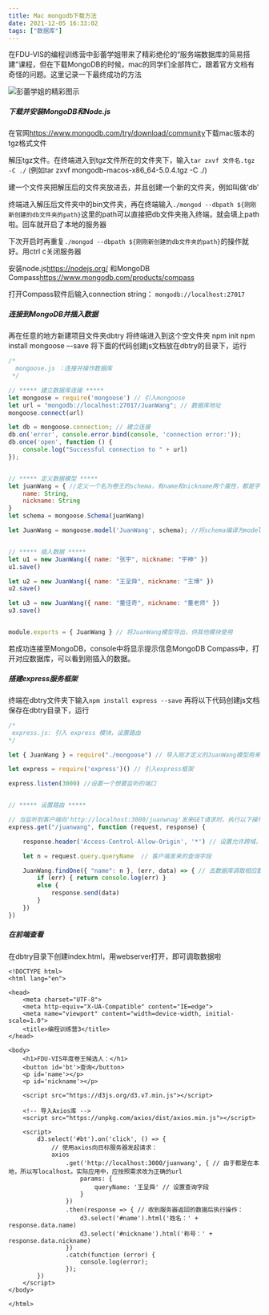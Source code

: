 ```yaml
---
title: Mac mongodb下载方法
date: 2021-12-05 16:33:02
tags: ["数据库"]
---
```


在FDU-VIS的编程训练营中彭蕾学姐带来了精彩绝伦的“服务端数据库的简易搭建”课程，但在下载MongoDB的时候，mac的同学们全部阵亡，跟着官方文档有奇怪的问题。这里记录一下最终成功的方法

![彭蕾学姐的精彩图示](2.png)

##### 下载并安装MongoDB和Node.js

在官网<https://www.mongodb.com/try/download/community>下载mac版本的tgz格式文件

解压tgz文件。在终端进入到tgz文件所在的文件夹下，输入```tar zxvf 文件名.tgz -C ./``` (例如tar zxvf mongodb-macos-x86_64-5.0.4.tgz -C ./)

建一个文件夹把解压后的文件夹放进去，并且创建一个新的文件夹，例如叫做‘db’

终端进入解压后文件夹中的bin文件夹，再在终端输入```./mongod --dbpath ${刚刚新创建的db文件夹的path}```这里的path可以直接把db文件夹拖入终端，就会填上path啦。回车就开启了本地的服务器

下次开启时再重复```./mongod --dbpath ${刚刚新创建的db文件夹的path}```的操作就好。用ctrl c关闭服务器

安装node.js<https://nodejs.org/>
和MongoDB Compass<https://www.mongodb.com/products/compass>

打开Compass软件后输入connection string：
```mongodb://localhost:27017```

##### 连接到MongoDB并插入数据

再在任意的地方新建项目文件夹dbtry
将终端进入到这个空文件夹
npm init
npm install mongoose –-save
将下面的代码创建js文档放在dbtry的目录下，运行

```javascript
/*
  mongoose.js ：连接并操作数据库
 */

// ***** 建立数据库连接 ***** 
let mongoose = require('mongoose') // 引入mongoose
let url = "mongodb://localhost:27017/JuanWang"; // 数据库地址
mongoose.connect(url)

let db = mongoose.connection; // 建立连接
db.on('error', console.error.bind(console, 'connection error:'));
db.once('open', function () {
    console.log("Successful connection to " + url)
});


// ***** 定义数据模型 ***** 
let juanWang = { //定义一个名为卷王的schema，有name和nickname两个属性，都是字符串
    name: String,
    nickname: String
}
let schema = mongoose.Schema(juanWang)

let JuanWang = mongoose.model('JuanWang', schema); //将schema编译为model构造函数


// ***** 插入数据 ***** 
let u1 = new JuanWang({ name: "张宇", nickname: "宇神" })
u1.save()

let u2 = new JuanWang({ name: "王呈舜", nickname: "王博" })
u2.save()

let u3 = new JuanWang({ name: "董佳奇", nickname: "董老师" })
u3.save()


module.exports = { JuanWang } // 将JuanWang模型导出，供其他模块使用
```

若成功连接至MongoDB，console中将显示提示信息MongoDB Compass中，打开对应数据库，可以看到刚插入的数据。

##### 搭建express服务框架
终端在dbtry文件夹下输入```npm install express --save```
再将以下代码创建js文档保存在dbtry目录下，运行
```javascript
/*
 express.js: 引入 express 模块，设置路由
*/

let { JuanWang } = require("./mongoose") // 导入刚才定义的JuanWang模型用来查询数据

let express = require('express')() // 引入express框架

express.listen(3000) //设置一个想要监听的端口


// ***** 设置路由 ***** 

// 当监听到客户端向'http://localhost:3000/juanwnag'发来GET请求时，执行以下操作:
express.get("/juanwang", function (request, response) {

    response.header('Access-Control-Allow-Origin', '*') // 设置允许跨域，重要！

    let n = request.query.queryName  // 客户端发来的查询字段

    JuanWang.findOne({ "name": n }, (err, data) => { // 去数据库调取相应数据并传回
        if (err) { return console.log(err) }
        else {
            response.send(data)
        }
    })
})
```

##### 在前端查看
在dbtry目录下创建index.html，用webserver打开，即可调取数据啦
```
<!DOCTYPE html>
<html lang="en">

<head>
    <meta charset="UTF-8">
    <meta http-equiv="X-UA-Compatible" content="IE=edge">
    <meta name="viewport" content="width=device-width, initial-scale=1.0">
    <title>编程训练营3</title>
</head>

<body>
    <h1>FDU-VIS年度卷王候选人：</h1>
    <button id='bt'>查询</button>
    <p id='name'></p>
    <p id='nickname'></p>

    <script src="https://d3js.org/d3.v7.min.js"></script>

    <!-- 导入Axios库 -->
    <script src="https://unpkg.com/axios/dist/axios.min.js"></script>

    <script>
        d3.select('#bt').on('click', () => {
            // 使用axios向目标服务器发起请求：
            axios
                .get('http://localhost:3000/juanwang', { // 由于都是在本地，所以写localhost。实际应用中，应按照需求改为正确的url
                    params: {
                        queryName: '王呈舜' // 设置查询字段
                    }
                })
                .then(response => { // 收到服务器返回的数据后执行操作：
                    d3.select('#name').html('姓名：' + response.data.name)
                    d3.select('#nickname').html('称号：' + response.data.nickname)
                })
                .catch(function (error) {
                    console.log(error);
                });
        })
    </script>
</body>

</html>
```